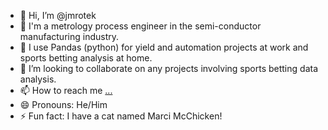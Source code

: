 - 👋 Hi, I’m @jmrotek
- 👀 I'm a metrology process engineer in the semi-conductor manufacturing industry.
- 🌱 I use Pandas (python) for yield and automation projects at work and sports betting analysis at home.
- 💞️ I’m looking to collaborate on any projects involving sports betting data analysis.
- 📫 How to reach me [...](https://www.linkedin.com/in/jaymrotek/)
- 😄 Pronouns: He/Him
- ⚡ Fun fact: I have a cat named Marci McChicken!

<!---
jmrotek/jmrotek is a ✨ special ✨ repository because its `README.md` (this file) appears on your GitHub profile.
You can click the Preview link to take a look at your changes.
--->
